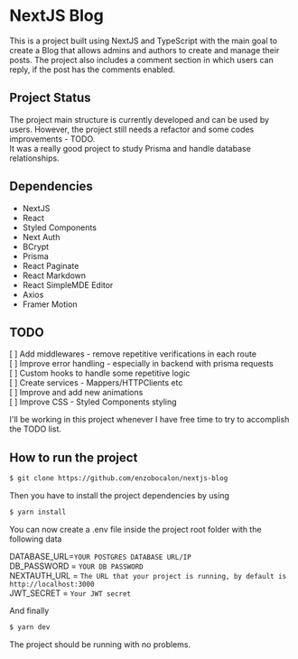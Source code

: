 # NextJS Blog
This is a project built using NextJS and TypeScript with the main goal to create a Blog that allows admins and authors to create and manage their posts.
The project also includes a comment section in which users can reply, if the post has the comments enabled.

## Project Status
The project main structure is currently developed and can be used by users. However, the project still needs a refactor and some codes improvements - TODO. <br/>
It was a really good project to study Prisma and handle database relationships.


## Dependencies
- NextJS
- React
- Styled Components
- Next Auth
- BCrypt
- Prisma
- React Paginate
- React Markdown
- React SimpleMDE Editor
- Axios
- Framer Motion

## TODO
[ ] Add middlewares - remove repetitive verifications in each route <br/>
[ ] Improve error handling - especially in backend with prisma requests <br/>
[ ] Custom hooks to handle some repetitive logic <br/>
[ ] Create services - Mappers/HTTPClients etc <br/>
[ ] Improve and add new animations <br/>
[ ] Improve CSS - Styled Components styling <br/>

I'll be working in this project whenever I have free time to try to accomplish the TODO list.
## How to run the project
```bash
$ git clone https://github.com/enzobocalon/nextjs-blog
```

Then you have to install the project dependencies by using

```bash
$ yarn install
```
You can now create a .env file inside the project root folder with the following data

DATABASE_URL=`YOUR POSTGRES DATABASE URL/IP` <br/>
DB_PASSWORD = `YOUR DB PASSWORD` <br/>
NEXTAUTH_URL = `The URL that your project is running, by default is http://localhost:3000` <br/>
JWT_SECRET = `Your JWT secret` <br/>

And finally

```bash
$ yarn dev
```
The project should be running with no problems.
